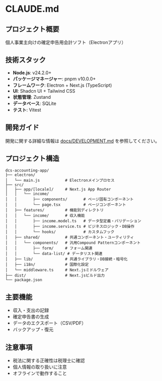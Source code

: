 # CLAUDE.md

## プロジェクト概要

個人事業主向けの確定申告用会計ソフト（Electronアプリ）

## 技術スタック

- **Node.js**: v24.2.0+
- **パッケージマネージャー**: pnpm v10.0.0+
- **フレームワーク**: Electron + Next.js (TypeScript)
- **UI**: Shadcn UI + Tailwind CSS
- **状態管理**: Zustand
- **データベース**: SQLite
- **テスト**: Vitest

## 開発ガイド

開発に関する詳細な情報は [docs/DEVELOPMENT.md](./docs/DEVELOPMENT.md) を参照してください。

## プロジェクト構造

```
dcs-accounting-app/
├── electron/
│   └── main.js           # Electronメインプロセス
├── src/
│   ├── app/[locale]/     # Next.js App Router
│   │   └── income/
│   │       ├── components/       # ページ固有コンポーネント
│   │       └── page.tsx          # ページコンポーネント
│   ├── features/         # 機能別ディレクトリ
│   │   └── income/       # 収入機能
│   │       ├── income.model.ts   # データ型定義・バリデーション
│   │       ├── income.service.ts # ビジネスロジック・DB操作
│   │       └── hooks/            # カスタムフック
│   ├── shared/           # 共通コンポーネント・ユーティリティ
│   │   └── components/   # 汎用Compound Patternコンポーネント
│   │       ├── form/     # フォーム関連
│   │       └── data-list/ # データリスト関連
│   ├── lib/              # 共通ライブラリ・DB接続・暗号化
│   ├── i18n/             # 国際化設定
│   └── middleware.ts     # Next.jsミドルウェア
├── dist/                 # Next.jsビルド出力
└── package.json
```

## 主要機能

- 収入・支出の記録
- 確定申告書の生成
- データのエクスポート（CSV/PDF）
- バックアップ・復元



## 注意事項

- 税法に関する正確性は税理士に確認
- 個人情報の取り扱いに注意
- オフラインで動作すること

